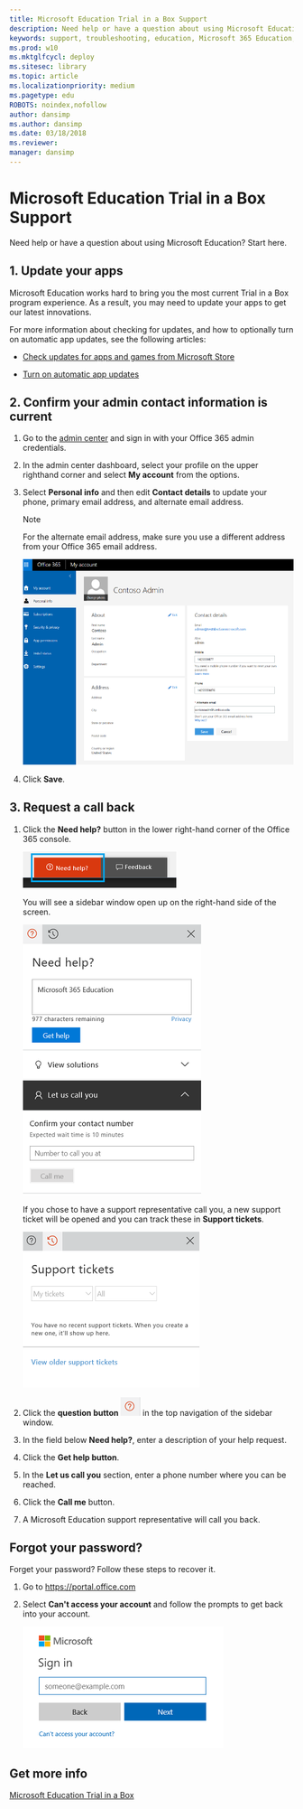 ```yaml
---
title: Microsoft Education Trial in a Box Support
description: Need help or have a question about using Microsoft Education Trial in a Box? Start here.
keywords: support, troubleshooting, education, Microsoft 365 Education, full cloud IT solution, school, deploy, setup, manage, Windows 10, Intune for Education, Office 365 for Education, Microsoft Store for Education, Set up School PCs
ms.prod: w10
ms.mktglfcycl: deploy
ms.sitesec: library
ms.topic: article
ms.localizationpriority: medium
ms.pagetype: edu
ROBOTS: noindex,nofollow
author: dansimp
ms.author: dansimp
ms.date: 03/18/2018
ms.reviewer: 
manager: dansimp
---
```


# Microsoft Education Trial in a Box Support
Need help or have a question about using Microsoft Education? Start here.

## 1. Update your apps

Microsoft Education works hard to bring you the most current Trial in a Box program experience. As a result, you may need to update your apps to get our latest innovations. 

For more information about checking for updates, and how to optionally turn on automatic app updates, see the following articles:

- [Check updates for apps and games from Microsoft Store](https://support.microsoft.com/help/4026259/microsoft-store-check-updates-for-apps-and-games)

- [Turn on automatic app updates](https://support.microsoft.com/help/15081/windows-turn-on-automatic-app-updates)

## 2. Confirm your admin contact information is current

1. Go to the <a href="https://portal.office.com/adminportal/home" target="_blank">admin center</a> and sign in with your Office 365 admin credentials.
2. In the admin center dashboard, select your profile on the upper righthand corner and select **My account** from the options.
3. Select **Personal info** and then edit **Contact details** to update  your phone, primary email address, and alternate email address. 

   > [!NOTE]
   > For the alternate email address, make sure you use a different address from your Office 365 email address.

   ![Complete your contact details](images/o365_adminaccountinfo.png)

4. Click **Save**.

## 3. Request a call back

1. Click the **Need help?** button in the lower right-hand corner of the Office 365 console.

   ![Select Need help to get support](images/o365_needhelp.png)

   You will see a sidebar window open up on the right-hand side of the screen.

   ![Option to have a support representative call you](images/o365_needhelp_callingoption.png)

   If you chose to have a support representative call you, a new support ticket will be opened and you can track these in **Support tickets**.

   ![Track your support tickets](images/o365_needhelp_supporttickets.png)

2. Click the **question button** ![Question button](images/o365_needhelp_questionbutton.png) in the top navigation of the sidebar window.
3. In the field below **Need help?**, enter a description of your help request.
4. Click the **Get help button**.
5. In the **Let us call you** section, enter a phone number where you can be reached.
6. Click the **Call me** button.
7. A Microsoft Education support representative will call you back.

## Forgot your password?
Forget your password? Follow these steps to recover it.

1. Go to <a href="https://portal.office.com/" target="_blank">https://portal.office.com</a>
2. Select **Can't access your account** and follow the prompts to get back into your account.

   ![Recover your account](images/officeportal_cantaccessaccount.png)




## Get more info
[Microsoft Education Trial in a Box](index.md)
